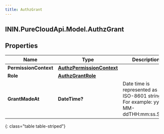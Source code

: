 ```yaml
---
title: AuthzGrant
---
```

## ININ.PureCloudApi.Model.AuthzGrant

## Properties

|Name | Type | Description | Notes|
|------------ | ------------- | ------------- | -------------|
| **PermissionContext** | [**AuthzPermissionContext**](AuthzPermissionContext.html) |  | [optional] |
| **Role** | [**AuthzGrantRole**](AuthzGrantRole.html) |  | [optional] |
| **GrantMadeAt** | **DateTime?** | Date time is represented as an ISO-8601 string. For example: yyyy-MM-ddTHH:mm:ss.SSSZ | [optional] |
{: class="table table-striped"}



